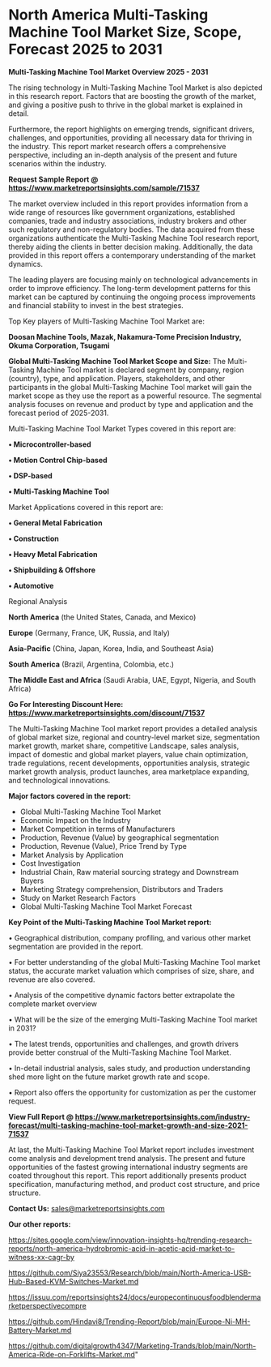 # North America Multi-Tasking Machine Tool Market Size, Scope, Forecast 2025 to 2031

<Strong> Multi-Tasking Machine Tool Market Overview 2025 - 2031</strong>

The rising technology in Multi-Tasking Machine Tool Market is also depicted in this research report. Factors that are boosting the growth of the market, and giving a positive push to thrive in the global market is explained in detail.

Furthermore, the report highlights on emerging trends, significant drivers, challenges, and opportunities, providing all necessary data for thriving in the industry. This report market research offers a comprehensive perspective, including an in-depth analysis of the present and future scenarios within the industry.

<strong>Request Sample Report @ <a href=https://www.marketreportsinsights.com/sample/71537>https://www.marketreportsinsights.com/sample/71537</a></strong>

The market overview included in this report provides information from a wide range of resources like government organizations, established companies, trade and industry associations, industry brokers and other such regulatory and non-regulatory bodies. The data acquired from these organizations authenticate the Multi-Tasking Machine Tool research report, thereby aiding the clients in better decision making. Additionally, the data provided in this report offers a contemporary understanding of the market dynamics.

The leading players are focusing mainly on technological advancements in order to improve efficiency. The long-term development patterns for this market can be captured by continuing the ongoing process improvements and financial stability to invest in the best strategies.

Top Key players of Multi-Tasking Machine Tool Market are:

<strong>Doosan Machine Tools, Mazak, Nakamura-Tome Precision Industry, Okuma Corporation, Tsugami</strong>

<strong><b>Global Multi-Tasking Machine Tool Market Scope and Size:</b></strong>
The Multi-Tasking Machine Tool market is declared segment by company, region (country), type, and application. Players, stakeholders, and other participants in the global Multi-Tasking Machine Tool market will gain the market scope as they use the report as a powerful resource. The segmental analysis focuses on revenue and product by type and application and the forecast period of 2025-2031.

Multi-Tasking Machine Tool Market Types covered in this report are:

<strong>• Microcontroller-based

• Motion Control Chip-based

• DSP-based

• Multi-Tasking Machine Tool</strong>

Market Applications covered in this report are:

<strong>• General Metal Fabrication

• Construction

• Heavy Metal Fabrication

• Shipbuilding & Offshore

• Automotive</strong> 

Regional Analysis

<strong>North America</strong> (the United States, Canada, and Mexico)

<strong>Europe</strong> (Germany, France, UK, Russia, and Italy)

<strong>Asia-Pacific</strong> (China, Japan, Korea, India, and Southeast Asia)

<strong>South America</strong> (Brazil, Argentina, Colombia, etc.)

<strong>The Middle East and Africa</strong> (Saudi Arabia, UAE, Egypt, Nigeria, and South Africa)

<strong>Go For Interesting Discount Here: <a href=https://www.marketreportsinsights.com/discount/71537>https://www.marketreportsinsights.com/discount/71537</a></strong>

The Multi-Tasking Machine Tool market report provides a detailed analysis of global market size, regional and country-level market size, segmentation market growth, market share, competitive Landscape, sales analysis, impact of domestic and global market players, value chain optimization, trade regulations, recent developments, opportunities analysis, strategic market growth analysis, product launches, area marketplace expanding, and technological innovations.

<strong><b>Major factors covered in the report:</b></strong>
<ul>
  <li>Global Multi-Tasking Machine Tool Market </li>
  <li>Economic Impact on the Industry</li>
  <li>Market Competition in terms of Manufacturers</li>
  <li>Production, Revenue (Value) by geographical segmentation</li>
  <li>Production, Revenue (Value), Price Trend by Type</li>
  <li>Market Analysis by Application</li>
  <li>Cost Investigation</li>
  <li>Industrial Chain, Raw material sourcing strategy and Downstream Buyers</li>
  <li>Marketing Strategy comprehension, Distributors and Traders</li>
  <li>Study on Market Research Factors</li>
  <li>Global Multi-Tasking Machine Tool Market Forecast</li>
</ul>

<strong><b>Key Point of the Multi-Tasking Machine Tool Market report:</b></strong>

• Geographical distribution, company profiling, and various other market segmentation are provided in the report.

• For better understanding of the global Multi-Tasking Machine Tool market status, the accurate market valuation which comprises of size, share, and revenue are also covered.

• Analysis of the competitive dynamic factors better extrapolate the complete market overview

• What will be the size of the emerging Multi-Tasking Machine Tool market in 2031?

• The latest trends, opportunities and challenges, and growth drivers provide better construal of the Multi-Tasking Machine Tool Market.

• In-detail industrial analysis, sales study, and production understanding shed more light on the future market growth rate and scope.

• Report also offers the opportunity for customization as per the customer request.

<strong><b>View Full Report @ <a href=https://www.marketreportsinsights.com/industry-forecast/multi-tasking-machine-tool-market-growth-and-size-2021-71537>https://www.marketreportsinsights.com/industry-forecast/multi-tasking-machine-tool-market-growth-and-size-2021-71537</a></b></strong>


At last, the Multi-Tasking Machine Tool Market report includes investment come analysis and development trend analysis. The present and future opportunities of the fastest growing international industry segments are coated throughout this report. This report additionally presents product specification, manufacturing method, and product cost structure, and price structure.

<strong>Contact Us:</strong>
sales@marketreportsinsights.com

<strong>Our other reports:</strong>

<a href=https://sites.google.com/view/innovation-insights-hq/trending-research-reports/north-america-hydrobromic-acid-in-acetic-acid-market-to-witness-xx-cagr-by>https://sites.google.com/view/innovation-insights-hq/trending-research-reports/north-america-hydrobromic-acid-in-acetic-acid-market-to-witness-xx-cagr-by</a>

<a href=https://github.com/Siya23553/Research/blob/main/North-America-USB-Hub-Based-KVM-Switches-Market.md>https://github.com/Siya23553/Research/blob/main/North-America-USB-Hub-Based-KVM-Switches-Market.md</a>

<a href=https://issuu.com/reportsinsights24/docs/europecontinuousfoodblendermarketperspectivecompre>https://issuu.com/reportsinsights24/docs/europecontinuousfoodblendermarketperspectivecompre</a>

<a href=https://github.com/Hindavi8/Trending-Report/blob/main/Europe-Ni-MH-Battery-Market.md>https://github.com/Hindavi8/Trending-Report/blob/main/Europe-Ni-MH-Battery-Market.md</a>

<a href=https://github.com/digitalgrowth4347/Marketing-Trands/blob/main/North-America-Ride-on-Forklifts-Market.md>https://github.com/digitalgrowth4347/Marketing-Trands/blob/main/North-America-Ride-on-Forklifts-Market.md</a>"
